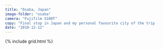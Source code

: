 ```yaml
---
title: "Osaka, Japan"
image-folder: "osaka"
camera: "Fujifilm X100T"
copy: "Final stop in Japan and my personal favourite city of the trip - organised chaos at its best!"
date: "2018-12-12"
---
```


{% include grid.html %}